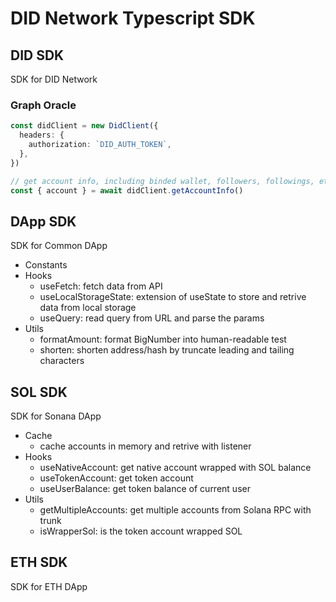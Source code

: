 # DID Network Typescript SDK

## DID SDK

SDK for DID Network

### Graph Oracle

```typescript
const didClient = new DidClient({
  headers: {
    authorization: `DID_AUTH_TOKEN`,
  },
})

// get account info, including binded wallet, followers, followings, etc.
const { account } = await didClient.getAccountInfo()
```

## DApp SDK

SDK for Common DApp

- Constants
- Hooks
  - useFetch: fetch data from API
  - useLocalStorageState: extension of useState to store and retrive data from local storage
  - useQuery: read query from URL and parse the params
- Utils
  - formatAmount: format BigNumber into human-readable test
  - shorten: shorten address/hash by truncate leading and tailing characters

## SOL SDK

SDK for Sonana DApp

- Cache
  - cache accounts in memory and retrive with listener
- Hooks
  - useNativeAccount: get native account wrapped with SOL balance
  - useTokenAccount: get token account
  - useUserBalance: get token balance of current user
- Utils
  - getMultipleAccounts: get multiple accounts from Solana RPC with trunk
  - isWrapperSol: is the token account wrapped SOL

## ETH SDK

SDK for ETH DApp
